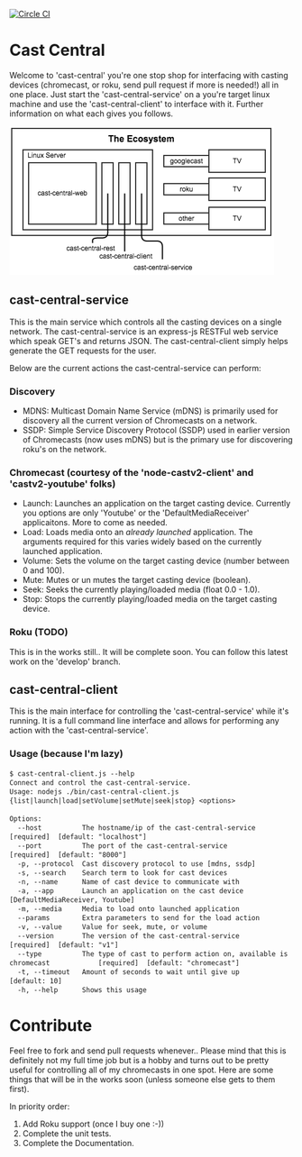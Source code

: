 [![Circle CI](https://circleci.com/gh/cast-central/service.svg?style=svg)](https://circleci.com/gh/cast-central/service)

# Cast Central
Welcome to 'cast-central' you're one stop shop for interfacing with casting devices (chromecast, or roku, send pull request if more is needed!) all in one place.  Just start the 'cast-central-service' on a you're target linux machine and use the 'cast-central-client' to interface with it.  Further information on what each gives you follows.

![the_ecosystem](https://raw.githubusercontent.com/cast-central/cast-central/wiki_stuff/images/the_ecosystem.png)

## cast-central-service
This is the main service which controls all the casting devices on a single network.  The cast-central-service is an express-js RESTFul web service which speak GET's and returns JSON.  The cast-central-client simply helps generate the GET requests for the user.

Below are the current actions the cast-central-service can perform:
### Discovery
- MDNS: Multicast Domain Name Service (mDNS) is primarily used for discovery all the current version of Chromecasts on a network.
- SSDP: Simple Service Discovery Protocol (SSDP) used in earlier version of Chromecasts (now uses mDNS) but is the primary use for discovering roku's on the network.

### Chromecast (courtesy of the 'node-castv2-client' and 'castv2-youtube' folks)
- Launch: Launches an application on the target casting device.  Currently you options are only 'Youtube' or the 'DefaultMediaReceiver' applicaitons.  More to come as needed.
- Load: Loads media onto an *already launched* application.  The arguments required for this varies widely based on the currently launched application.
- Volume: Sets the volume on the target casting device (number between 0 and 100).
- Mute: Mutes or un mutes the target casting device (boolean).
- Seek: Seeks the currently playing/loaded media (float 0.0 - 1.0).
- Stop: Stops the currently playing/loaded media on the target casting device.

### Roku (TODO)
This is in the works still.. It will be complete soon.  You can follow this latest work on the 'develop' branch.

## cast-central-client
This is the main interface for controlling the 'cast-central-service' while it's running.  It is a full command line interface and allows for performing any action with the 'cast-central-service'.

### Usage (because I'm lazy)
```
$ cast-central-client.js --help
Connect and control the cast-central-service.
Usage: nodejs ./bin/cast-central-client.js {list|launch|load|setVolume|setMute|seek|stop} <options>

Options:
  --host          The hostname/ip of the cast-central-service                               [required]  [default: "localhost"]
  --port          The port of the cast-central-service                                      [required]  [default: "8000"]
  -p, --protocol  Cast discovery protocol to use [mdns, ssdp]                             
  -s, --search    Search term to look for cast devices                                    
  -n, --name      Name of cast device to communicate with                                 
  -a, --app       Launch an application on the cast device [DefaultMediaReceiver, Youtube]
  -m, --media     Media to load onto launched application                                 
  --params        Extra parameters to send for the load action                            
  -v, --value     Value for seek, mute, or volume                                         
  --version       The version of the cast-central-service                                   [required]  [default: "v1"]
  --type          The type of cast to perform action on, available is chromecast            [required]  [default: "chromecast"]
  -t, --timeout   Amount of seconds to wait until give up                                   [default: 10]
  -h, --help      Shows this usage                                                        
```

# Contribute
Feel free to fork and send pull requests whenever.. Please mind that this is definitely not my full time job but is a hobby and turns out to be pretty useful for controlling all of my chromecasts in one spot.  Here are some things that will be in the works soon (unless someone else gets to them first).

In priority order:
1. Add Roku support (once I buy one :-))
2. Complete the unit tests.
3. Complete the Documentation.
